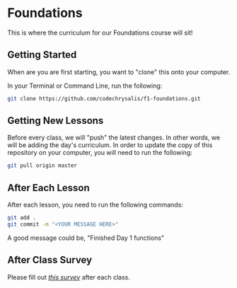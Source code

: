 # Foundations

This is where the curriculum for our Foundations course will sit!

## Getting Started

When are you are first starting, you want to "clone" this onto your computer.

In your Terminal or Command Line, run the following:

```bash
git clone https://github.com/codechrysalis/f1-foundations.git
```

## Getting New Lessons

Before every class, we will "push" the latest changes. In other words, we will be adding the day's curriculum. In order to update the copy of this repository on your computer, you will need to run the following:

```bash
git pull origin master
```

## After Each Lesson

After each lesson, you need to run the following commands:

```bash
git add .
git commit -m "<YOUR MESSAGE HERE>"
```

A good message could be, "Finished Day 1 functions"

## After Class Survey

Please fill out *[this survey](https://goo.gl/forms/HvkKpXyPaUurfhy63)* after each class.
